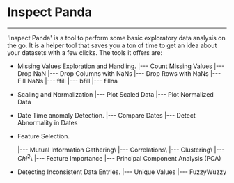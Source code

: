 # Inspect Panda
___

'Inspect Panda' is a tool to perform some basic exploratory data analysis on the go. It is a helper tool that saves you a ton of time to get an idea about your datasets with a few clicks.
The tools it offers are:
- Missing Values Exploration and Handling.
    |--- Count Missing Values
    |--- Drop NaN
          |--- Drop Columns with NaNs
          |--- Drop Rows with NaNs
    |--- Fill NaNs
          |--- ffill
          |--- bfill
          |--- fillna
- Scaling and Normalization
    |--- Plot Scaled Data
    |--- Plot Normalized Data
    
- Date Time anomaly Detection.
    |--- Compare Dates
    |--- Detect Abnormality in Dates
    
- Feature Selection.

   |--- Mutual Information Gathering\\
   |--- Correlations\\
   |--- Clustering\\
   |--- $Chi^2$\\
   |--- Feature Importance
   |--- Principal Component Analysis (PCA)

- Detecting Inconsistent Data Entries.
   |--- Unique Values
   |--- FuzzyWuzzy
